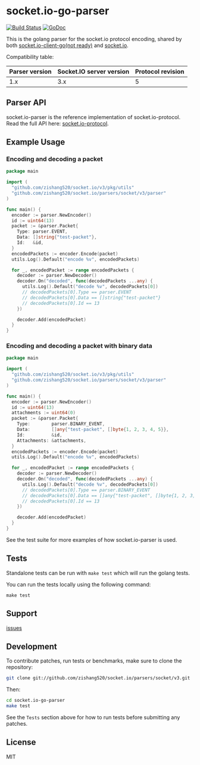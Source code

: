 
# socket.io-go-parser

[![Build Status](https://github.com/zishang520/socket.io/parsers/socket/v3/workflows/Go/badge.svg?branch=main)](https://github.com/zishang520/socket.io/parsers/socket/v3/actions)
[![GoDoc](https://pkg.go.dev/badge/github.com/zishang520/socket.io/parsers/socket/v3?utm_source=godoc)](https://pkg.go.dev/github.com/zishang520/socket.io/parsers/socket/v3)

This is the golang parser for the socket.io protocol encoding,
shared by both
[socket.io-client-go(not ready)](https://github.com/zishang520/socket.io/clients/socket/v3) and
[socket.io](https://github.com/zishang520/socket.io).

Compatibility table:

| Parser version | Socket.IO server version | Protocol revision |
|----------------| ------------------------ | ----------------- |
| 1.x            | 3.x                      | 5                 |


## Parser API

  socket.io-parser is the reference implementation of socket.io-protocol. Read
  the full API here:
  [socket.io-protocol](https://github.com/socketio/socket.io-protocol).

## Example Usage

### Encoding and decoding a packet

```go
package main

import (
  "github.com/zishang520/socket.io/v3/pkg/utils"
  "github.com/zishang520/socket.io/parsers/socket/v3/parser"
)

func main() {
  encoder := parser.NewEncoder()
  id := uint64(13)
  packet := &parser.Packet{
    Type: parser.EVENT,
    Data: []string{"test-packet"},
    Id:   &id,
  }
  encodedPackets := encoder.Encode(packet)
  utils.Log().Default("encode %v", encodedPackets)

  for _, encodedPacket := range encodedPackets {
    decoder := parser.NewDecoder()
    decoder.On("decoded", func(decodedPackets ...any) {
      utils.Log().Default("decode %v", decodedPackets[0])
      // decodedPackets[0].Type == parser.EVENT
      // decodedPackets[0].Data == []string{"test-packet"}
      // decodedPackets[0].Id == 13
    })

    decoder.Add(encodedPacket)
  }
}

```

### Encoding and decoding a packet with binary data

```go
package main

import (
  "github.com/zishang520/socket.io/v3/pkg/utils"
  "github.com/zishang520/socket.io/parsers/socket/v3/parser"
)

func main() {
  encoder := parser.NewEncoder()
  id := uint64(13)
  attachments := uint64(0)
  packet := &parser.Packet{
    Type:        parser.BINARY_EVENT,
    Data:        []any{"test-packet", []byte{1, 2, 3, 4, 5}},
    Id:          &id,
    Attachments: &attachments,
  }
  encodedPackets := encoder.Encode(packet)
  utils.Log().Default("encode %v", encodedPackets)

  for _, encodedPacket := range encodedPackets {
    decoder := parser.NewDecoder()
    decoder.On("decoded", func(decodedPackets ...any) {
      utils.Log().Default("decode %v", decodedPackets[0])
      // decodedPackets[0].Type == parser.BINARY_EVENT
      // decodedPackets[0].Data == []any{"test-packet", []byte{1, 2, 3, 4, 5}}
      // decodedPackets[0].Id == 13
    })

    decoder.Add(encodedPacket)
  }
}
```
See the test suite for more examples of how socket.io-parser is used.

## Tests

Standalone tests can be run with `make test` which will run the golang tests.

You can run the tests locally using the following command:

```
make test
```

## Support

[issues](https://github.com/zishang520/socket.io/parsers/socket/v3/issues)

## Development

To contribute patches, run tests or benchmarks, make sure to clone the
repository:

```bash
git clone git://github.com/zishang520/socket.io/parsers/socket/v3.git
```

Then:

```bash
cd socket.io-go-parser
make test
```

See the `Tests` section above for how to run tests before submitting any patches.

## License

MIT
